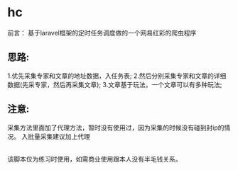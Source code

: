 # hc

前言：
 基于laravel框架的定时任务调度做的一个网易红彩的爬虫程序
 

## 思路:
1.优先采集专家和文章的地址数据，入任务表;
2.然后分别采集专家和文章的详细数据(先采专家，然后再采集文章);
3.文章基于玩法，一个文章可以有多种玩法;

## 注意:
采集方法里面加了代理方法，暂时没有使用过，因为采集的时候没有碰到封ip的情况。 入批量采集建议加上代理


<br>
该脚本仅为练习时使用，如需商业使用跟本人没有半毛钱关系。




